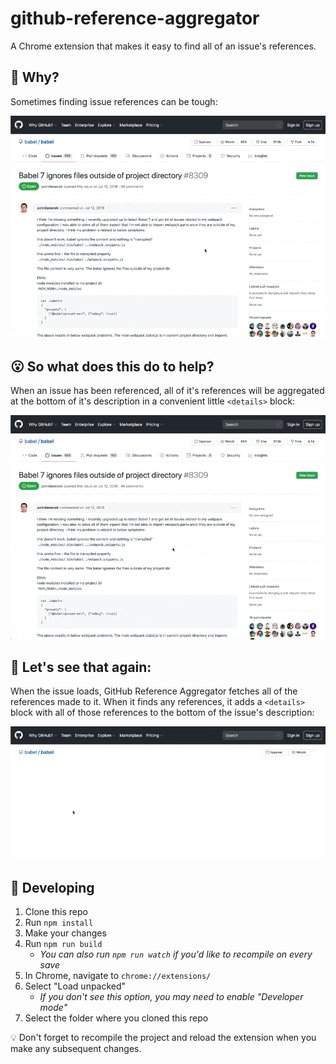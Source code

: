 # github-reference-aggregator
A Chrome extension that makes it easy to find all of an issue's references.

## 🤔 Why?

Sometimes finding issue references can be tough:

![Demo of challenges finding issue references](docs/sometimes-it-can-be-tough.gif)

## 😮 So what does this do to help?

When an issue has been referenced, all of it's references will be aggregated at the bottom of it's description in a convenient little `<details>` block:

![Demo of how this chrome extension aggregates issue references](docs/but-this-makes-it-easier.gif)

## 👀 Let's see that again:

When the issue loads, GitHub Reference Aggregator fetches all of the references made to it. When it finds any references, it adds a `<details>` block with all of those references to the bottom of the issue's description:

![Demo showing the details block popping in after page load](docs/lets-see-that-again.gif)

## 👾 Developing

1. Clone this repo
2. Run `npm install`
3. Make your changes
4. Run `npm run build`
    - _You can also run `npm run watch` if you'd like to recompile on every save_
5. In Chrome, navigate to `chrome://extensions/`
6. Select "Load unpacked"
    - _If you don't see this option, you may need to enable "Developer mode"_
7. Select the folder where you cloned this repo

💡 Don't forget to recompile the project and reload the extension when you make any subsequent changes.